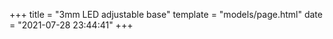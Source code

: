 +++
title = "3mm LED adjustable base"
template = "models/page.html"
date = "2021-07-28 23:44:41"
+++

